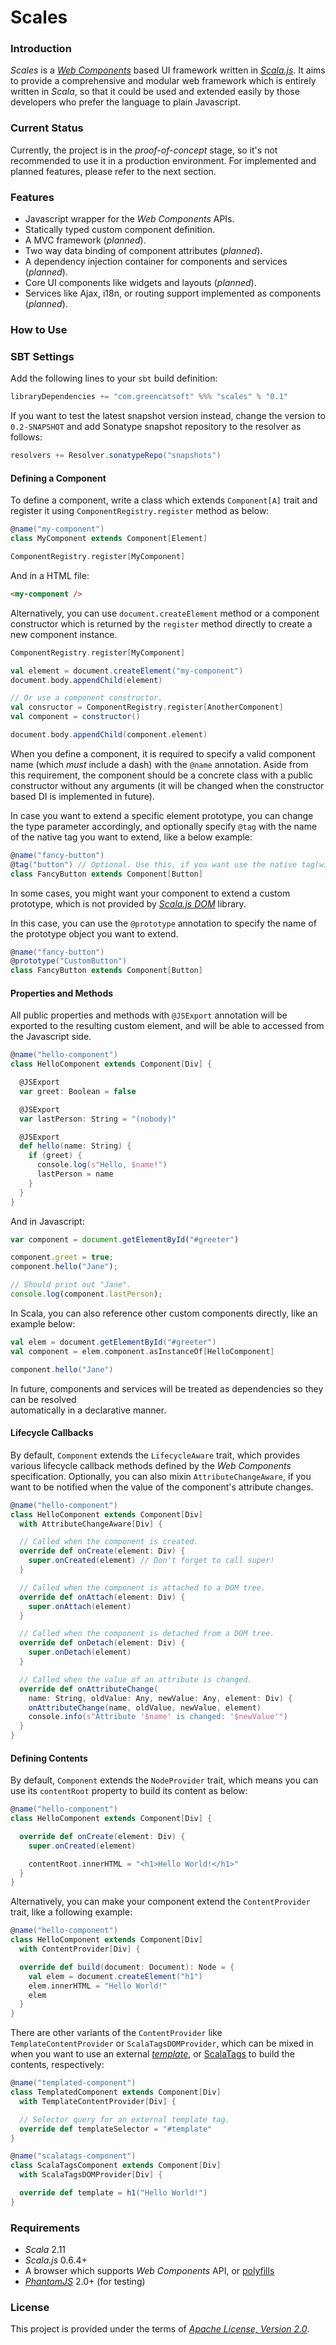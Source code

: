 Scales
================================

### Introduction

_Scales_ is a [_Web Components_](http://webcomponents.org/) based UI framework written in 
[_Scala.js_](http://www.scala-js.org/). It aims to provide a comprehensive and modular web 
framework which is entirely written in _Scala_, so that it could be used and extended easily 
by those developers who prefer the language to plain Javascript. 

### Current Status

Currently, the project is in the _proof-of-concept_ stage, so it's not recommended to use it 
in a production environment. For implemented and planned features, please refer to the next 
section. 

### Features

* Javascript wrapper for the _Web Components_ APIs.
* Statically typed custom component definition.
* A MVC framework (_planned_).
* Two way data binding of component attributes (_planned_).
* A dependency injection container for components and services (_planned_).
* Core UI components like widgets and layouts (_planned_).
* Services like Ajax, i18n, or routing support implemented as components (_planned_).

### How to Use

### SBT Settings

Add the following lines to your ```sbt``` build definition:

```scala
libraryDependencies += "com.greencatsoft" %%% "scales" % "0.1"
```

If you want to test the latest snapshot version instead, change the version to 
```0.2-SNAPSHOT``` and add Sonatype snapshot repository to the resolver as follows: 

```scala
resolvers += Resolver.sonatypeRepo("snapshots")
```

#### Defining a Component

To define a component, write a class which extends `Component[A]` trait and register it 
using `ComponentRegistry.register` method as below:

```scala
@name("my-component")
class MyComponent extends Component[Element]

ComponentRegistry.register[MyComponent]
```

And in a HTML file:
```html
<my-component />
```

Alternatively, you can use ```document.createElement``` method or a component constructor 
which is returned by the ```register``` method directly to create a new component instance.

```scala
ComponentRegistry.register[MyComponent]

val element = document.createElement("my-component")
document.body.appendChild(element)

// Or use a component constructor.
val consructor = ComponentRegistry.register[AnotherComponent]
val component = constructor()

document.body.appendChild(component.element)
```

When you define a component, it is required to specify a valid component name (which _must_ 
include a dash) with the ```@name``` annotation. Aside from this requirement, the component 
should be a concrete class with a public constructor without any arguments (it will be 
changed when the constructor based DI is implemented in future).

In case you want to extend a specific element prototype, you can change the type 
parameter accordingly, and optionally specify ```@tag``` with the name of the native 
tag you want to extend, like a below example: 

```scala
@name("fancy-button")
@tag("button") // Optional. Use this, if you want use the native tag(with 'is' attribute).
class FancyButton extends Component[Button]
```

In some cases, you might want your component to extend a custom prototype, which is not 
provided by [_Scala.js DOM_](https://github.com/scala-js/scala-js-dom) library.

In this case, you can use the ```@prototype``` annotation to specify the name of the prototype 
object you want to extend.  

```scala
@name("fancy-button")
@prototype("CustomButton")
class FancyButton extends Component[Button]
```

#### Properties and Methods

All public properties and methods with ```@JSExport``` annotation will be exported to the 
resulting custom element, and will be able to accessed from the Javascript side.

```scala
@name("hello-component")
class HelloComponent extends Component[Div] {

  @JSExport
  var greet: Boolean = false

  @JSExport
  var lastPerson: String = "(nobody)"

  @JSExport
  def hello(name: String) {
    if (greet) {
      console.log(s"Hello, $name!")
      lastPerson = name
    }
  }
}
```

And in Javascript:

```javascript
var component = document.getElementById("#greeter")

component.greet = true;
component.hello("Jane");

// Should print out "Jane".
console.log(component.lastPerson);
```

In Scala, you can also reference other custom components directly, like an example below:

```scala
val elem = document.getElementById("#greeter")
val component = elem.component.asInstanceOf[HelloComponent]

component.hello("Jane")

```

In future, components and services will be treated as dependencies so they can be resolved  
automatically in a declarative manner.

#### Lifecycle Callbacks

By default, ```Component``` extends the ```LifecycleAware``` trait, which provides various 
lifecycle callback methods defined by the _Web Components_ specification. Optionally, you 
can also mixin ```AttributeChangeAware```, if you want to be notified when the value of 
the component's attribute changes.

```scala
@name("hello-component")
class HelloComponent extends Component[Div] 
  with AttributeChangeAware[Div] {

  // Called when the component is created.
  override def onCreate(element: Div) {
    super.onCreated(element) // Don't forget to call super!
  }

  // Called when the component is attached to a DOM tree.
  override def onAttach(element: Div) {
    super.onAttach(element)
  }

  // Called when the component is detached from a DOM tree.
  override def onDetach(element: Div) {
    super.onDetach(element)
  }

  // Called when the value of an attribute is changed. 
  override def onAttributeChange(
    name: String, oldValue: Any, newValue: Any, element: Div) {
    onAttributeChange(name, oldValue, newValue, element)
    console.info(s"Attribute '$name' is changed: '$newValue'") 
  }
}
```

#### Defining Contents

By default, ```Component``` extends the ```NodeProvider``` trait, which means 
you can use its ```contentRoot``` property to build its content as below:

```scala
@name("hello-component")
class HelloComponent extends Component[Div] { 

  override def onCreate(element: Div) {
    super.onCreated(element)

    contentRoot.innerHTML = "<h1>Hello World!</h1>"
  }
}
```

Alternatively, you can make your component extend the ```ContentProvider``` trait, like 
a following example:

```scala
@name("hello-component")
class HelloComponent extends Component[Div] 
  with ContentProvider[Div] {

  override def build(document: Document): Node = {
    val elem = document.createElement("h1")
    elem.innerHTML = "Hello World!"
    elem
  }
}
```

There are other variants of the ```ContentProvider``` like ```TemplateContentProvider``` 
or ```ScalaTagsDOMProvider```, which can be mixed in when you want to use an external 
[_template_](http://webcomponents.org/articles/introduction-to-template-element/), 
or [ScalaTags](http://lihaoyi.github.io/scalatags/) to build the contents, respectively:

```scala
@name("templated-component")
class TemplatedComponent extends Component[Div] 
  with TemplateContentProvider[Div] {

  // Selector query for an external template tag.
  override def templateSelector = "#template"
}

@name("scalatags-component")
class ScalaTagsComponent extends Component[Div] 
  with ScalaTagsDOMProvider[Div] {

  override def template = h1("Hello World!")
}
```

### Requirements

* _Scala_ 2.11
* _Scala.js_ 0.6.4+
* A browser which supports _Web Components_ API, or [polyfills](http://webcomponents.org/polyfills/)
* [_PhantomJS_](http://phantomjs.org/) 2.0+ (for testing)

### License

This project is provided under the terms of [_Apache License, Version 2.0_](LICENSE).
